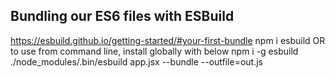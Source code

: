 ## Bundling our ES6 files with ESBuild
https://esbuild.github.io/getting-started/#your-first-bundle
npm i esbuild 
OR to use from command line, install globally with below
npm i -g esbuild 
./node_modules/.bin/esbuild app.jsx --bundle --outfile=out.js